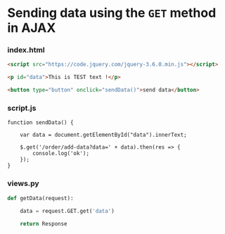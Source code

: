 # Sending data using the ```GET``` method in AJAX


### index.html
```HTML
<script src="https://code.jquery.com/jquery-3.6.0.min.js"></script>
```

```HTML
<p id="data">This is TEST text !</p>

<button type="button" onclick="sendData()">send data</button>
```

### script.js


```JS
function sendData() {

    var data = document.getElementById("data").innerText;

    $.get('/order/add-data?data=' + data).then(res => {
        console.log('ok');
    });
}
```

### views.py

```PYTHON
def getData(request):
    
    data = request.GET.get('data')

    return Response
```